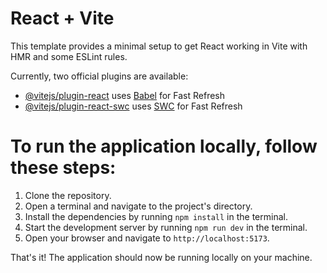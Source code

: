 # React + Vite

This template provides a minimal setup to get React working in Vite with HMR and some ESLint rules.

Currently, two official plugins are available:

- [@vitejs/plugin-react](https://github.com/vitejs/vite-plugin-react/blob/main/packages/plugin-react/README.md) uses [Babel](https://babeljs.io/) for Fast Refresh
- [@vitejs/plugin-react-swc](https://github.com/vitejs/vite-plugin-react-swc) uses [SWC](https://swc.rs/) for Fast Refresh

# To run the application locally, follow these steps:

1. Clone the repository.
2. Open a terminal and navigate to the project's directory.
3. Install the dependencies by running `npm install` in the terminal.
4. Start the development server by running `npm run dev` in the terminal.
5. Open your browser and navigate to `http://localhost:5173`.

That's it! The application should now be running locally on your machine.
